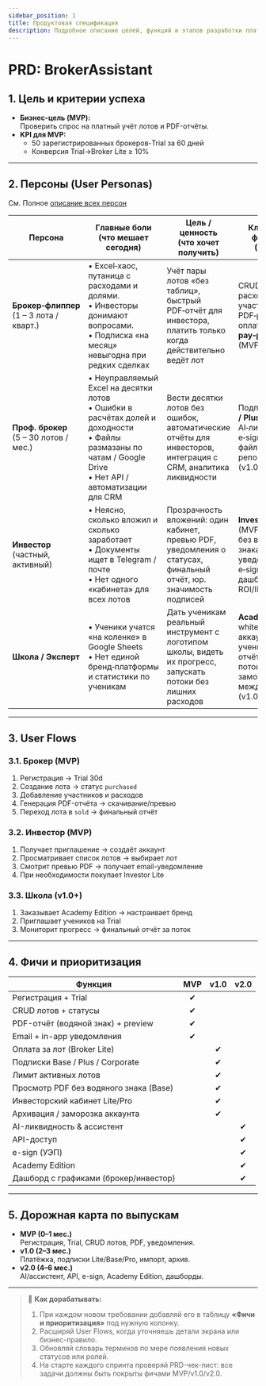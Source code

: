 ```yaml
---
sidebar_position: 1
title: Продуктовая спецификация
description: Подробное описание целей, функций и этапов разработки платформы для брокеров
---
```


# PRD: BrokerAssistant

## 1. Цель и критерии успеха

- **Бизнес-цель (MVP):**  
  Проверить спрос на платный учёт лотов и PDF-отчёты.
- **KPI для MVP:**
    - 50 зарегистрированных брокеров-Trial за 60 дней
    - Конверсия Trial→Broker Lite ≥ 10%

---

## 2. Персоны (User Personas)

См. Полное [описание всех персон](personas.md)

| Персона                                      | Главные боли<br/>(что мешает сегодня)                                                                                                                                 | Цель / ценность<br/>(что хочет получить)                                                                          | Ключевые функции<br/>(Релиз)                                                                         |
|----------------------------------------------|-----------------------------------------------------------------------------------------------------------------------------------------------------------------------|-------------------------------------------------------------------------------------------------------------------|------------------------------------------------------------------------------------------------------|
| **Брокер‑флиппер**<br/>(1 – 3 лота / кварт.) | • Excel‑хаос, путаница с расходами и долями.<br/>• Инвесторы донимают вопросами.<br/>• Подписка «на месяц» невыгодна при редких сделках                               | Учёт пары лотов «без таблиц», быстрый PDF‑отчёт для инвестора, платить только когда действительно ведёт лот       | CRUD лота, расходы, участники, PDF‑preview, оплата **pay‑per‑lot** (MVP)                             |
| **Проф. брокер**<br/>(5 – 30 лотов / мес.)   | • Неуправляемый Excel на десятки лотов<br/>• Ошибки в расчётах долей и доходности<br/>• Файлы размазаны по чатам / Google Drive<br/>• Нет API / автоматизации для CRM | Вести десятки лотов без ошибок, автоматические отчёты для инвесторов, интеграция с CRM, аналитика ликвидности     | Подписки **Base / Plus** (v1.0) → AI‑ликвидность, e‑sign, API, файловый репозиторий (v1.0)           |
| **Инвестор**<br/>(частный, активный)         | • Неясно, сколько вложил и сколько заработает<br/>• Документы ищет в Telegram / почте<br/>• Нет одного «кабинета» для всех лотов                                      | Прозрачность вложений: один кабинет, превью PDF, уведомления о статусах, финальный отчёт, юр. значимость подписей | **Investor View** (MVP) → PDF без водяного знака, уведомления, e‑sign, дашборд ROI/IRR (v1.0)        |
| **Школа / Эксперт**                          | • Ученики учатся «на коленке» в Google Sheets<br/>• Нет единой бренд‑платформы и статистики по ученикам                                                               | Дать ученикам реальный инструмент с логотипом школы, видеть их прогресс, запускать потоки без лишних расходов     | **Academy**: white‑label, аккаунты учеников‑Trial, отчёты по потокам, заморозка между курсами (v1.0) |

---

## 3. User Flows

### 3.1. Брокер (MVP)

1. Регистрация → Trial 30d
2. Создание лота → статус `purchased`
3. Добавление участников и расходов
4. Генерация PDF-отчёта → скачивание/превью
5. Переход лота в `sold` → финальный отчёт

### 3.2. Инвестор (MVP)

1. Получает приглашение → создаёт аккаунт
2. Просматривает список лотов → выбирает лот
3. Смотрит превью PDF → получает email-уведомление
4. При необходимости покупает Investor Lite

### 3.3. Школа (v1.0+)

1. Заказывает Academy Edition → настраивает бренд
2. Приглашает учеников на Trial
3. Мониторит прогресс → финальный отчёт за поток

---

## 4. Фичи и приоритизация

| Функция                                | MVP | v1.0 | v2.0 |
|----------------------------------------|:---:|:----:|:----:|
| Регистрация + Trial                    |  ✔  |      |      |
| CRUD лотов + статусы                   |  ✔  |      |      |
| PDF-отчёт (водяной знак) + preview     |  ✔  |      |      |
| Email + in-app уведомления             |  ✔  |      |      |
| Оплата за лот (Broker Lite)            |     |  ✔   |      |
| Подписки Base / Plus / Corporate       |     |  ✔   |      |
| Лимит активных лотов                   |     |  ✔   |      |
| Просмотр PDF без водяного знака (Base) |     |  ✔   |      |
| Инвесторский кабинет Lite/Pro          |     |  ✔   |      |
| Архивация / заморозка аккаунта         |     |  ✔   |      |
| AI-ликвидность & ассистент             |     |      |  ✔   |
| API-доступ                             |     |      |  ✔   |
| e-sign (УЭП)                           |     |      |  ✔   |
| Academy Edition                        |     |      |  ✔   |
| Дашборд с графиками (брокер/инвестор)  |     |      |  ✔   |

---

## 5. Дорожная карта по выпускам

- **MVP (0–1 мес.)**  
  Регистрация, Trial, CRUD лотов, PDF, уведомления.
- **v1.0 (2–3 мес.)**  
  Платёжка, подписки Lite/Base/Pro, импорт, архив.
- **v2.0 (4–6 мес.)**  
  AI/ассистент, API, e-sign, Academy Edition, дашборды.

---

> 📌 **Как дорабатывать:**
> 1. При каждом новом требовании добавляй его в таблицу **«Фичи и приоритизация»** под нужную колонку.
> 2. Расширяй User Flows, когда уточняешь детали экрана или бизнес-правило.
> 3. Обновляй словарь терминов по мере появления новых статусов или ролей.
> 4. На старте каждого спринта проверяй PRD-чек-лист: все задачи должны быть покрыты фичами MVP/v1.0/v2.0.  
